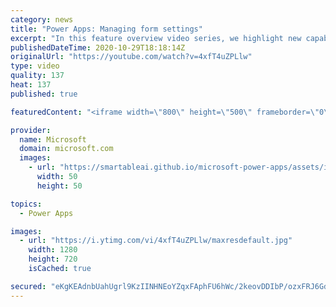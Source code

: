 ```yaml
---
category: news
title: "Power Apps: Managing form settings"
excerpt: "In this feature overview video series, we highlight new capabilities included in the latest update to Microsoft Power Apps.  Improvements to Microsoft Power Apps for managing form settings and events allow users to set various features on a form in the new modern designer.   Get the most out of Power"
publishedDateTime: 2020-10-29T18:18:14Z
originalUrl: "https://youtube.com/watch?v=4xfT4uZPLlw"
type: video
quality: 137
heat: 137
published: true

featuredContent: "<iframe width=\"800\" height=\"500\" frameborder=\"0\" src=\"https://www.youtube.com/embed/4xfT4uZPLlw\" allow=\"accelerometer; autoplay; encrypted-media; gyroscope; picture-in-picture\" allowfullscreen></iframe>"

provider:
  name: Microsoft
  domain: microsoft.com
  images:
    - url: "https://smartableai.github.io/microsoft-power-apps/assets/images/organizations/microsoft.com-50x50.jpg"
      width: 50
      height: 50

topics:
  - Power Apps

images:
  - url: "https://i.ytimg.com/vi/4xfT4uZPLlw/maxresdefault.jpg"
    width: 1280
    height: 720
    isCached: true

secured: "eKgKEAdnbUahUgrl9KzIINHNEoYZqxFAphFU6hWc/2keovDDIbP/ozxFRJ6GdfT2ARK+5dhQnfJP3abkewZUJlL76l30UqMuEE1psTx3EHFbsvpAiVsMC1/oeyUs2+xiib+OUB2MTagLyl/r1VYI+B+8nlP21y3dKZbry+xgAA7TPY/vF4Y4mLpwUiXH16T4POyWNHf3F9Eyz9G6VnIek2uFRbVZx4G2XtboBsbRFDUMAoiQu4/pcWFFrL+JgMao69EIpAj7TBtlA2eu2uD1gxmqbwcQwvWWJ2V1xrlJRZ2UhpzpN0w9jVpds3GHXwAtJQ36TEebF5vNOyqReEvxJPyY3zY0XoLHnV8Vs5VTDLKAJ3a8gWct9x1RUAuiXwuNW4fhYX9Zz9fmMhhZ0IMCUC0VQviFbXbnJ7cmYIhWpI8=;X4ngfEVoTwzeq2gluxLy1A=="
---
```


